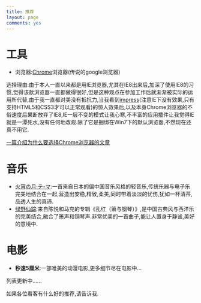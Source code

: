 ```yaml
---
title: 推荐
layout: page
comments: yes
---
```


# 工具

 - 浏览器:[Chrome](http://www.google.cn/Chrome)浏览器(传说的google浏览器)

选择理由:由于本人一直以来都是用IE浏览器,尤其在IE8出来后,加深了使用IE8的习惯,觉得该款浏览器一直都做得很好,但是这种观点在参加工作后就渐渐被实际的运用所代替,由于我一直都对美没有抵抗力,当我看到[impress](http://bartaz.github.com/impress.js/#/bored)(注意IE下没有效果,只有支持HTML5和CSS3才可以正常观看)的惊人效果后,以及本身Chrome浏览器的不俗速度后果断放弃了IE8,IE一层不变的模式让我心寒,不丰富的应用插件让我觉得IE就是一潭死水,没有任何地改观.除了它是捆绑在Win7下的默认浏览器,不然现在还真不用它.

[一篇介绍为什么要选择Chrome浏览器的文章](http://wangyueblog.com/2010/02/03/why-choose-google-chrome/)

# 音乐

- [火宵の月·テ-マ](http://music.qq.com/qqmusic.html?id=865459):一首来自日本的偏中国音乐风格的轻音乐,传统乐器与电子乐完美地结合在一起,营造出安稳,精致,柔美,同时带着淡淡的忧伤,犹如一杯清茶,品透人生的真谛.
- [绿野仙踪](http://www.kuwo.cn/yinyue/206989/):来自陈悦和马克的专辑《乱红（箫与钢琴）》,是中国古典风与西洋乐的完美结合,融合了箫声和钢琴声.非常优美的一首曲子,能让人置身于静谧,美好的意境中.

# 电影

- __秒速5厘米__:一部唯美的动漫电影,更多细节尽在电影中...

列表更新中......

如果各位看客有什么好的推荐,请告诉我.